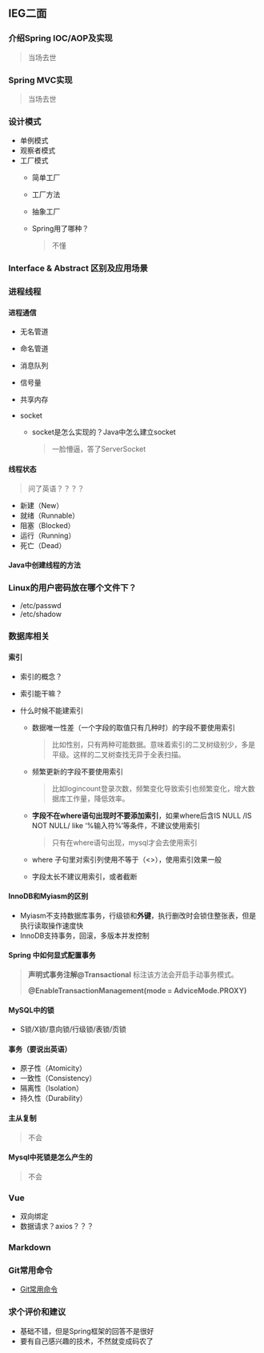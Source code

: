## IEG二面

### 介绍Spring IOC/AOP及实现

> 当场去世

### Spring MVC实现

> 当场去世

### 设计模式

* 单例模式
* 观察者模式
* 工厂模式
  * 简单工厂
  
  * 工厂方法
  
  * 抽象工厂
  
  * Spring用了哪种？
  
    > 不懂

### Interface & Abstract 区别及应用场景



### 进程线程

#### 进程通信

* 无名管道

* 命名管道

* 消息队列

* 信号量

* 共享内存

* socket

  * socket是怎么实现的？Java中怎么建立socket

    > 一脸懵逼，答了ServerSocket

#### 线程状态

> 问了英语？？？？

* 新建（New）
* 就绪（Runnable）
* 阻塞（Blocked）
* 运行（Running）
* 死亡（Dead）

#### Java中创建线程的方法



### Linux的用户密码放在哪个文件下？

* /etc/passwd 
* /etc/shadow

### 数据库相关

#### 索引

* 索引的概念？

* 索引能干嘛？

* 什么时候不能建索引

  * 数据唯一性差（一个字段的取值只有几种时）的字段不要使用索引

    > 比如性别，只有两种可能数据。意味着索引的二叉树级别少，多是平级。这样的二叉树查找无异于全表扫描。
    >
    
  * 频繁更新的字段不要使用索引
  
    > 比如logincount登录次数，频繁变化导致索引也频繁变化，增大数据库工作量，降低效率。
  
  * **字段不在where语句出现时不要添加索引**，如果where后含IS NULL /IS NOT NULL/ like ‘%输入符%’等条件，不建议使用索引
  
    > 只有在where语句出现，mysql才会去使用索引
    >
    
  * where 子句里对索引列使用不等于（<>），使用索引效果一般
  
  * 字段太长不建议用索引，或者截断
  
#### InnoDB和Myiasm的区别

* Myiasm不支持数据库事务，行级锁和**外键**，执行删改时会锁住整张表，但是执行读取操作速度快
* InnoDB支持事务，回滚，多版本并发控制

#### Spring 中如何显式配置事务

> **声明式事务注解@Transactional** 标注该方法会开启手动事务模式。
>
> **@EnableTransactionManagement(mode = AdviceMode.PROXY)**

#### MySQL中的锁

* S锁/X锁/意向锁/行级锁/表锁/页锁

#### 事务（要说出英语）

* 原子性（Atomicity）
* 一致性（Consistency）
* 隔离性（Isolation）
* 持久性（Durability）

#### 主从复制

> 不会

#### Mysql中死锁是怎么产生的

> 不会



### Vue

* 双向绑定
* 数据请求？axios？？？



### Markdown



### Git常用命令

* [Git常用命令](https://www.jianshu.com/p/cdccfef91ae1)



### 求个评价和建议

* 基础不错，但是Spring框架的回答不是很好
* 要有自己感兴趣的技术，不然就变成码农了


